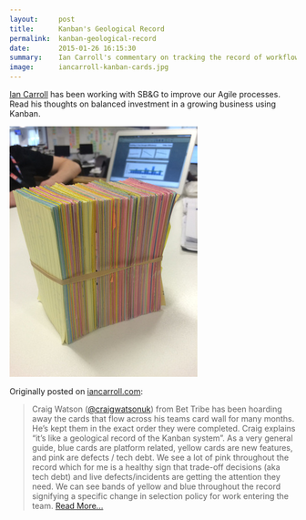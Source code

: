 ```yaml
---
layout:     post
title:      Kanban's Geological Record
permalink:  kanban-geological-record
date:       2015-01-26 16:15:30
summary:    Ian Carroll's commentary on tracking the record of workflow by looking at the Kanban cards coming off the boards.
image:      iancarroll-kanban-cards.jpg
---
```


[Ian Carroll](http://iancarroll.com/) has been working with SB&G to improve our Agile processes. Read his thoughts on balanced investment in a growing business using Kanban.

![Kanban Cards](/images/iancarroll-kanban-cards.jpg)

Originally posted on [iancarroll.com](http://iancarroll.com/2015/01/23/kanbans-geological-record/):

> Craig Watson ([@craigwatsonuk](https://twitter.com/craigwatsonuk)) from Bet Tribe has been hoarding away the cards that flow across his teams card wall for many months. He’s kept them in the exact order they were completed. Craig explains “it’s like a geological record of the Kanban system”. As a very general guide, blue cards are platform related, yellow cards are new features, and pink are defects / tech debt. We see a lot of pink throughout the record which for me is a healthy sign that trade-off decisions (aka tech debt) and live defects/incidents are getting the attention they need. We can see bands of yellow and blue throughout the record signifying a specific change in selection policy for work entering the team.
> [Read More...](http://iancarroll.com/2015/01/23/kanbans-geological-record/)

